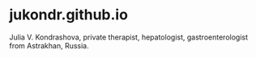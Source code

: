 # jukondr.github.io
Julia V. Kondrashova, private therapist, hepatologist, gastroenterologist from Astrakhan, Russia.
